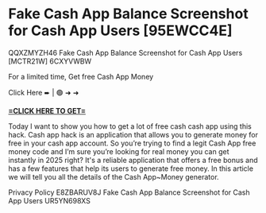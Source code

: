 # Fake Cash App Balance Screenshot for Cash App Users [95EWCC4E]

QQXZMYZH46 Fake Cash App Balance Screenshot for Cash App Users [MCTR21W] 6CXYVWBW

For a limited time, Get free Cash App Money

Click Here ➨ | 🟢 ➜ ➜ 

**[=CLICK HERE TO GET=](https://www.google.com/url?q=https%3A%2F%2Fappbitly.com%2FIVqWW)**

Today I want to show you how to get a lot of free cash cash app using this hack. Cash app hack is an application that allows you to generate money for free in your cash app account. So you’re trying to find a legit Cash App free money code and I’m sure you’re looking for real money you can get instantly in 2025 right? It's a reliable application that offers a free bonus and has a few features that help its users to generate free money. In this article we will tell you all the details of the Cash App~Money generator. 

Privacy Policy E8ZBARUV8J Fake Cash App Balance Screenshot for Cash App Users UR5YN698XS

